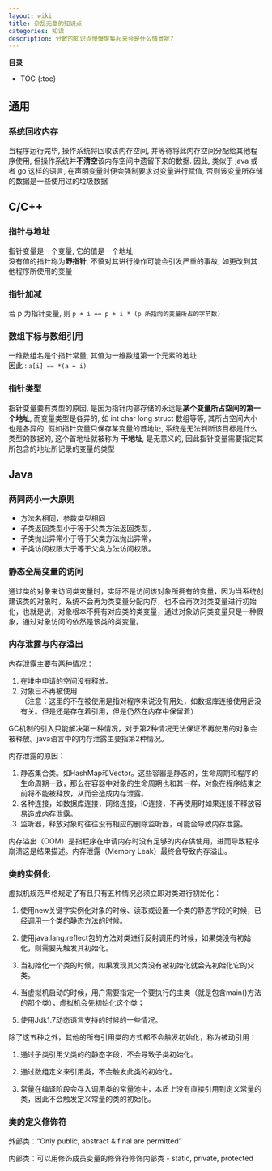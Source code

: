 ```yaml
---
layout: wiki
title: 杂乱无章的知识点
categories: 知识
description: 分散的知识点慢慢聚集起来会是什么情景呢?
---
```


**目录**

* TOC
{:toc}

## 通用

### 系统回收内存

当程序运行完毕, 操作系统将回收该内存空间, 并等待将此内存空间分配给其他程序使用, 但操作系统并**不清空**该内存空间中遗留下来的数据. 因此, 类似于 java 或者 go 这样的语言, 在声明变量时便会强制要求对变量进行赋值, 否则该变量所存储的数据是一些使用过的垃圾数据

## C/C++

### 指针与地址

指针变量是一个变量, 它的值是一个地址  
没有值的指针称为**野指针**, 不慎对其进行操作可能会引发严重的事故, 如更改到其他程序所使用的变量

### 指针加减

若 p 为指针变量, 则 `p + i == p + i * (p 所指向的变量所占的字节数)`

### 数组下标与数组引用
一维数组名是个指针常量, 其值为一维数组第一个元素的地址  
因此 : `a[i] == *(a + i)`

### 指针类型

指针变量要有类型的原因, 是因为指针内部存储的永远是**某个变量所占空间的第一个地址**, 而变量类型是各异的, 如 int char long struct 数组等等, 其所占空间大小也是各异的, 假如指针变量只保存某变量的首地址, 系统是无法判断该目标是什么类型的数据的, 这个首地址就被称为 **干地址**, 是无意义的, 因此指针变量需要指定其所包含的地址所记录的变量的类型

## Java

### 两同两小一大原则

* 方法名相同，参数类型相同  
* 子类返回类型小于等于父类方法返回类型，  
* 子类抛出异常小于等于父类方法抛出异常，  
* 子类访问权限大于等于父类方法访问权限。


### 静态全局变量的访问

通过类的对象来访问类变量时，实际不是访问该对象所拥有的变量，因为当系统创建该类的对象时，系统不会再为类变量分配内存，也不会再次对类变量进行初始化，也就是说，对象根本不拥有对应类的类变量，通过对象访问类变量只是一种假象，通过对象访问的依然是该类的类变量。


### 内存泄露与内存溢出

内存泄露主要有两种情况：

1. 在堆中申请的空间没有释放。
2. 对象已不再被使用  
    （注意：这里的不在被使用是指对程序来说没有用处，如数据库连接使用后没有关。但是还是存在着引用，但是仍然在内存中保留着）

GC机制的引入只能解决第一种情况，对于第2种情况无法保证不再使用的对象会被释放。java语言中的内存泄露主要指第2种情况。

内存泄露的原因：

1. 静态集合类。如HashMap和Vector。这些容器是静态的，生命周期和程序的生命周期一致，那么在容器中对象的生命周期也和其一样，对象在程序结束之前将不能被释放，从而会造成内存泄露。
2. 各种连接，如数据库连接，网络连接，IO连接，不再使用时如果连接不释放容易造成内存泄露。
3. 监听器，释放对象时往往没有相应的删除监听器，可能会导致内存泄露。

内存溢出（OOM）是指程序在申请内存时没有足够的内存供使用，进而导致程序崩溃这是结果描述。内存泄露（Memory Leak）最终会导致内存溢出。

### 类的实例化

虚拟机规范严格规定了有且只有五种情况必须立即对类进行初始化：

1. 使用new关键字实例化对象的时候、读取或设置一个类的静态字段的时候，已经调用一个类的静态方法的时候。

2. 使用java.lang.reflect包的方法对类进行反射调用的时候，如果类没有初始化，则需要先触发其初始化。

3. 当初始化一个类的时候，如果发现其父类没有被初始化就会先初始化它的父类。

4. 当虚拟机启动的时候，用户需要指定一个要执行的主类（就是包含main()方法的那个类），虚拟机会先初始化这个类；

5. 使用Jdk1.7动态语言支持的时候的一些情况。

除了这五种之外，其他的所有引用类的方式都不会触发初始化，称为被动引用：

1. 通过子类引用父类的的静态字段，不会导致子类初始化。

2. 通过数组定义来引用类，不会触发此类的初始化。

3. 常量在编译阶段会存入调用类的常量池中，本质上没有直接引用到定义常量的类，因此不会触发定义常量的类的初始化。

### 类的定义修饰符

外部类：“Only public, abstract & final are permitted”

内部类：可以用修饰成员变量的修饰符修饰内部类 - static, private, protected